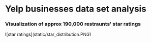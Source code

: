 <h1> Yelp businesses data set analysis </h1>

<h3> Visualization of approx 190,000 restraunts' star ratings</h3>
![star ratings](static/star_distribution.PNG)

